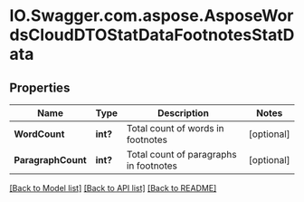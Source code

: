 # IO.Swagger.com.aspose.AsposeWordsCloudDTOStatDataFootnotesStatData
## Properties

Name | Type | Description | Notes
------------ | ------------- | ------------- | -------------
**WordCount** | **int?** | Total count of words in footnotes | [optional] 
**ParagraphCount** | **int?** | Total count of paragraphs in footnotes | [optional] 

[[Back to Model list]](../README.md#documentation-for-models) [[Back to API list]](../README.md#documentation-for-api-endpoints) [[Back to README]](../README.md)

